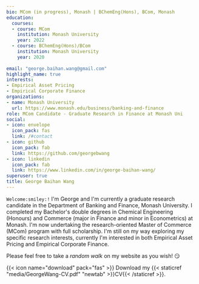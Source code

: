 ```yaml
---
bio: MCom (in progress), Monash | BChemEng(Hons), BCom, Monash 
education:
  courses:
  - course: MCom
    institution: Monash University
    year: 2022
  - course: BChemEng(Hons)/BCom
    institution: Monash University
    year: 2020
    
email: "george.baihan.wang@gmail.com"
highlight_name: true
interests:
- Empirical Asset Pricing
- Empirical Corporate Finance
organizations:
- name: Monash University
  url: https://www.monash.edu/business/banking-and-finance
role: MCom Candidate - Graduate Research in Finance at Monash Uni
social:
- icon: envelope
  icon_pack: fas
  link: /#contact
- icon: github
  icon_pack: fab
  link: https://github.com/georgebwang
- icon: linkedin
  icon_pack: fab
  link: https://www.linkedin.com/in/george-baihan-wang/
superuser: true
title: George Baihan Wang
---
```


`Welcome:smiley:!` I'm George and I'm currently a graduate research candidate in the Department of Banking and Finance, Monash University. I completed my Bachelor's double degrees in Chemical Engineering (Honours) and Commerce (major in Finance and minor in Econometrics) at Monash. I'm now undertaking the research-oriented Master of Commerce (MCom) program with full scholarship. I'm still on my way exploring my specific research interests, currently I'm interested in both Empirical Asset Pricing and Empirical Corporate Finance.

Please feel free to take a *random walk* on my website as you wish! :smirk:

{{< icon name="download" pack="fas" >}} Download my {{< staticref "media/GeorgeWang-CV.pdf" "newtab" >}}CV{{< /staticref >}}.
